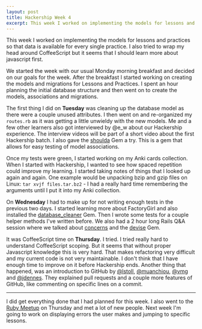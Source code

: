 ```yaml
---
layout: post
title: Hackership Week 4
excerpt: This week I worked on implementing the models for lessons and practices so that data is available for every single practice.
---
```


This week I worked on implementing the models for lessons and practices so that data is available for every single practice.
I also tried to wrap my head around CoffeeScript but it seems that I should learn more about javascript first.

We started the week with our usual Monday morning breakfast and decided on our goals for the week. After the breakfast I started working on creating the
models and migrations for Lessons and Practices. I spent an hour planning the initial database structure and then went on to create the models, associations and migrations.

The first thing I did on **Tuesday** was cleaning up the database model as there were a couple unused attributes. I then went on and re-organized my `routes.rb` as it was getting a little unwieldy with the new models. Me and a few other learners also got interviewed by @e_w about our Hackership experience. The interview videos will be part of a short video about the first Hackership batch. I also gave the [shoulda](https://github.com/thoughtbot/shoulda) Gem a try. This is a gem that allows for easy testing of model associations.

Once my tests were green, I started working on my Anki cards collection. When I started with Hackership, I wanted to see how spaced repetition could improve my learning. I started taking notes of things that I looked up again and again. One example would be unpacking bzip and gzip files on Linux: `tar xvjf files.tar.bz2` - I had a really hard time remembering the arguments until I put it into my Anki collection.


On **Wednesday** I had to make up for not writing enough tests in the previous two days. I started learning more about FactoryGirl and also installed the [database_cleaner](https://github.com/bmabey/database_cleaner) Gem. Then I wrote some tests for a couple helper methods I've written before. We also had a 2 hour long Rails Q&A session where we talked about [concerns](http://37signals.com/svn/posts/3372-put-chubby-models-on-a-diet-with-concerns) and the [devise](https://github.com/plataformatec/devise) Gem.


It was CoffeeScript time on **Thursday**. I tried. I tried really hard to understand CoffeeScript scoping. But it seems that without proper Javascript knowledge this is very hard. That makes refactoring very difficult and my current code is not very maintainable. I don't think that I have enough time to improve on it before Hackership ends. Another thing that happened, was an introduction to GitHub by [@lstoll](https://twitter.com/lstoll), [@muanchiou](https://twitter.com/muanchiou), [@vmg](https://twitter.com/vmg) and [@jdennes](https://twitter.com/jdennes). They explained pull requests and a couple more features of GitHub, like commenting on specific lines on a commit.

---

I did get everything done that I had planned for this week. I also went to the [Ruby Meetup](http://berlin.onruby.de/events/december-meetup-2013) on Thursday and met a lot of new people. Next week I'm going to work on displaying errors the user makes and jumping to specific lessons.